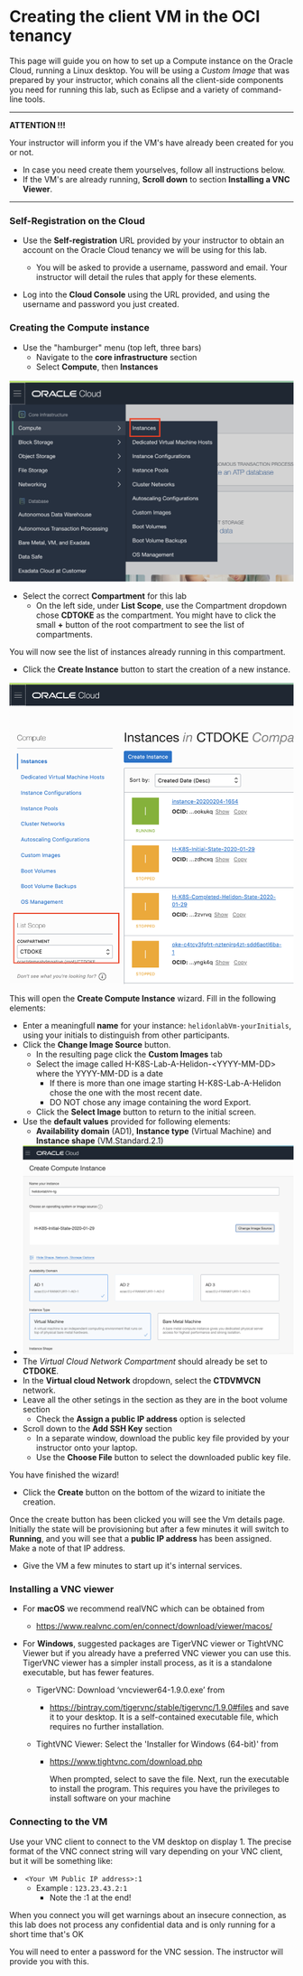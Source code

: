 # Creating the client VM in the OCI tenancy

This page will guide you on how to set up a Compute instance on the Oracle Cloud, running a Linux desktop.  You will be using a *Custom Image* that was prepared by your instructor, which conains all the client-side components you need for running this lab, such as Eclipse and a variety of command-line tools.

---

**ATTENTION !!!** 

Your instructor will inform you if the VM's have already been created for you or not.  

- In case you need create them yourselves, follow all instructions below.
- If the VM's are already running, **Scroll down** to section **Installing a VNC Viewer**.

---



### Self-Registration on the Cloud

- Use the **Self-registration** URL provided by your instructor to obtain an account on the Oracle Cloud tenancy we will be using for this lab.
  - You will be asked to provide a username, password and email.  Your instructor will detail the rules that apply for these elements.

- Log into the **Cloud Console** using the URL provided, and using the username and password you just created.

### Creating the Compute instance

- Use the "hamburger" menu (top left, three bars)
  - Navigate to the **core infrastructure** section
  - Select **Compute**, then **Instances**

<img src="Screenshot 2020-02-07 at 09.34.53.png" alt="Screenshot 2020-02-07 at 09.34.53" style="zoom:50%;" />



- Select the correct **Compartment** for this lab
  - On the left side, under **List Scope**,  use the Compartment dropdown chose **CDTOKE** as the compartment.  You might have to click the small **+** button of the root compartment to see the list of compartments.

You will now see the list of instances already running in this compartment.

- Click the **Create Instance** button to start the creation of a new instance.

![Screenshot 2020-02-07 at 10.28.16](SelectCompartment.png)



This will open the **Create Compute Instance** wizard.  Fill in the following elements:

- Enter a meaningfull **name** for your instance: `helidonlabVm-yourInitials`, using your initials to distinguish from other participants.
- Click the **Change Image Source** button.
  - In the resulting page click the **Custom Images** tab
  - Select the image called H-K8S-Lab-A-Helidon-\<YYYY-MM-DD\> where the YYYY-MM-DD is a date
    - If there is more than one image starting H-K8S-Lab-A-Helidon chose the one with the most recent date. 
    - DO NOT chose any image containing the word Export.
  - Click the **Select Image** button to return to the initial screen.
- Use the **default values** provided for following elements: 
  - **Availability domain** (AD1), **Instance type** (Virtual Machine) and **Instance shape** (VM.Standard.2.1)
- ![Screenshot 2020-02-07 at 10.32.08](createvm.png)
- The *Virtual Cloud Network Compartment* should already be set to **CTDOKE**.
- In the **Virtual cloud Network** dropdown,  select the **CTDVMVCN** network. 
- Leave all the other setings in the section as they are in the boot volume section
  - Check the **Assign a public IP address** option is selected
- Scroll down to the **Add SSH Key** section
  - In a separate window, download the public key file provided by your instructor onto your laptop. 
  - Use the **Choose File** button to select the downloaded public key file.

You have finished the wizard!

- Click the **Create** button on the bottom of the wizard to initiate the creation.

Once the create button has been clicked you will see the Vm details page.  Initially the state will be provisioning but after a few minutes it will switch to **Running**, and you will see that a **public IP address** has been assigned.  Make a note of that IP address.

- Give the VM a few minutes to start up it's internal services.



### Installing a VNC viewer

- For **macOS** we recommend realVNC which can be obtained from 

  - https://www.realvnc.com/en/connect/download/viewer/macos/

- For **Windows**, suggested packages are TigerVNC viewer or TightVNC Viewer but if you already have a preferred VNC viewer you can use this. TigerVNC viewer has a simpler install process, as it is a standalone executable, but has fewer features.

  - TigerVNC: Download ‘vncviewer64-1.9.0.exe’ from

    - https://bintray.com/tigervnc/stable/tigervnc/1.9.0#files and save it to your desktop. It is a self-contained executable file, which requires no further installation.

  - TightVNC Viewer: Select the 'Installer for Windows (64-bit)' from

    - https://www.tightvnc.com/download.php

      When prompted, select to save the file.  Next, run the executable to install the program. This requires you have the privileges to install software on your machine



### Connecting to the VM

Use your VNC client to connect to the VM desktop on display 1. The precise format of the VNC connect string will vary depending on your VNC client, but it will be something like:

- ​	`<Your VM Public IP address>:1`
  - Example : `123.23.43.2:1`
    - Note the :1 at the end! 

When you connect you will get warnings about an insecure connection, as this lab does not process any confidential data and is only running for a short time that's OK

You will need to enter a password for the VNC session. The instructor will provide you with this.